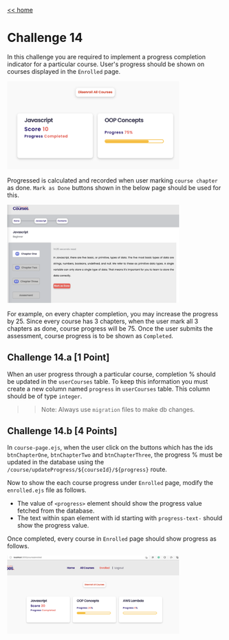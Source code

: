 [<< home](./README.md)

# Challenge 14

In this challenge you are required to implement a progress completion indicator for a particular course. User's progress should be shown on courses displayed in the `Enrolled` page.

<img src="./images/14b2.png" width="400">

Progressed is calculated and recorded when user marking `course chapter` as done. `Mark as Done` buttons shown in the below page should be used for this.

<img src="./images/14b1.png" width="400">

For example, on every chapter completion, you may increase the progress by 25. Since every course has 3 chapters, when the user mark all 3 chapters as done, course progress will be 75. Once the user submits the assessment, course progress is to be shown as `Completed`.

## Challenge 14.a [1 Point]

When an user progress through a particular course, completion % should be updated in the `userCourses` table. To keep this information you must create a new column named `progress` in `userCourses` table. This column should be of type `integer`.

>> Note: Always use `migration` files to make db changes.

## Challenge 14.b [4 Points]

In `course-page.ejs`, when the user click on the buttons which has the ids `btnChapterOne`, `btnChapterTwo` and `btnChapterThree`, the progress % must be updated in the database using the `/course/updateProgress/${courseId}/${progress}` route.

Now to show the each course progress under `Enrolled` page, modify the `enrolled.ejs` file as follows.

* The value of `<progress>` element should show the progress value fetched from the database.
* The text within span element with id starting with `progress-text-` should show the progress value.

Once completed, every course in `Enrolled` page should show progress as follows.

<img src="./images/14b3.png" width="400">
